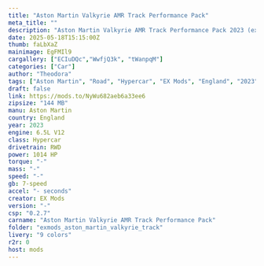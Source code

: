 ```yaml
---
title: "Aston Martin Valkyrie AMR Track Performance Pack"
meta_title: ""
description: "Aston Martin Valkyrie AMR Track Performance Pack 2023 (exmods_aston_martin_valkyrie_track) by EX Mods"
date: 2025-05-18T15:15:00Z
thumb: faLbXaZ
mainimage: EgFMIl9
cargallery: ["ECIuDQc","WwfjQ3k", "tWanpqM"]
categories: ["Car"]
author: "Theodora"
tags: ["Aston Martin", "Road", "Hypercar", "EX Mods", "England", "2023"]
draft: false
link: https://mods.to/NyWu682aeb6a33ee6
zipsize: "144 MB"
manu: Aston Martin
country: England
year: 2023
engine: 6.5L V12
class: Hypercar
drivetrain: RWD
power: 1014 HP 
torque: "-"
mass: "-"
speed: "-"
gb: 7-speed
accel: "- seconds"
creator: EX Mods
version: "-"
csp: "0.2.7"
carname: "Aston Martin Valkyrie AMR Track Performance Pack"
folder: "exmods_aston_martin_valkyrie_track"
livery: "9 colors"
r2r: 0
host: mods
---
```

